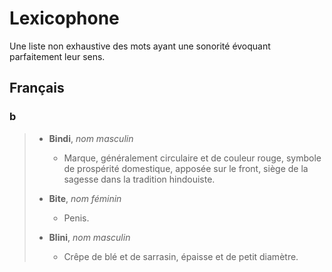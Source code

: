 # Lexicophone

Une liste non exhaustive des mots ayant une sonorité évoquant parfaitement leur sens.

## Français

### b

> - **Bindi**, *nom masculin*
>
>   - Marque, généralement circulaire et de couleur rouge, symbole de prospérité domestique, apposée sur le front, siège de la sagesse dans la tradition hindouiste.
>
> - **Bite**, *nom féminin*
> 
>   - Penis.
> 
> - **Blini**, *nom masculin*
>   
>   - Crêpe de blé et de sarrasin, épaisse et de petit diamètre.
>
